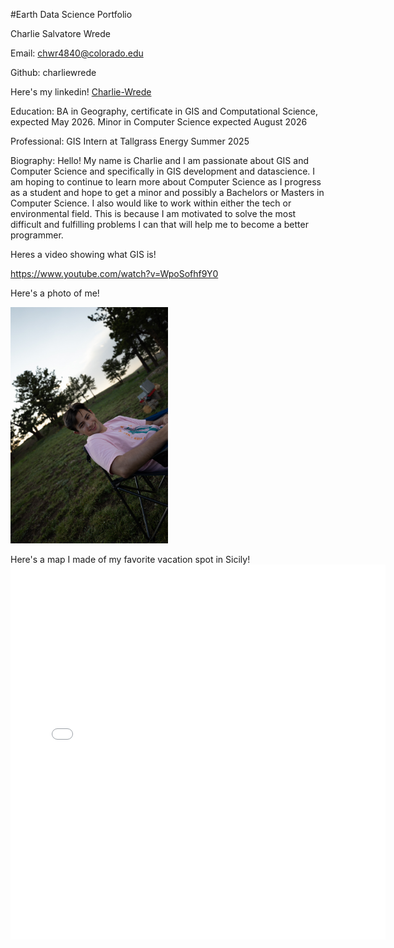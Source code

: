 #Earth Data Science Portfolio

Charlie Salvatore Wrede

Email: chwr4840@colorado.edu

Github: charliewrede

Here's my linkedin!
<a 
  href="https://www.linkedin.com/in/charlie-wrede-8b65ab231"
  target="_blank">
  Charlie-Wrede
</a> 

Education: BA in Geography, certificate in GIS and Computational Science, expected May 2026. Minor in Computer Science expected August 2026

Professional: GIS Intern at Tallgrass Energy Summer 2025

Biography: Hello! My name is Charlie and I am passionate about GIS and Computer Science and specifically in GIS development and datascience. I am hoping to continue to learn more about Computer Science as I progress as a student and hope to get a minor and possibly a Bachelors or Masters in Computer Science. I also would like to work within either the tech or environmental field. This is because I am motivated to solve the most difficult and fulfilling problems I can that will help me to become a better programmer.

Heres a video showing what GIS is!

<a href="https://www.youtube.com/watch?v=WpoSofhf9Y0" target="_blank">https://www.youtube.com/watch?v=WpoSofhf9Y0</a>

Here's a photo of me!

<img 
  src="IMG_5462.JPG" 
  alt="Camping!" 
  width="50%">

Here's a map I made of my favorite vacation spot in Sicily!
<embed type="text/html" src="Brucoli.html" width="600" height="600">
